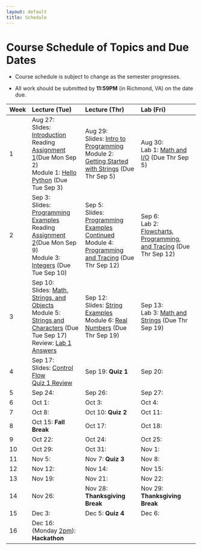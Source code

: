 ```yaml
---
layout: default
title: Schedule
---
```


# Course Schedule of Topics and Due Dates

* Course schedule is subject to change as the semester progresses. 

* All work should be submitted by **11:59PM** (in Richmond, VA) on the date due.

| Week | Lecture (Tue)                              | Lecture (Thr)                                 | Lab (Fri)                                        |
| :--- | :---                                       | :---                                          | :---                                                  |
| 1    | Aug 27:  <br />Slides: [Introduction](lectures/Lecture1_CS105.pdf)<br />Reading [Assignment 1](reading/1)(Due Mon Sep 2)<br /> Module 1: [Hello Python](module/1) (Due Tue Sep 3)               | Aug 29:  <br />Slides: [Intro to Programming](lectures/Lecture2_CS105.pdf) <br /> Module 2: [Getting Started with Strings](module/2) (Due Thr Sep 5)                                  | Aug 30:   <br />Lab 1: [Math and I/O](lab/1) (Due Thr Sep 5)                |
| 2    | Sep  3: <br />Slides: [Programming Examples](lectures/Lecture3_CS105.pdf)<br />Reading [Assignment 2](reading/2)(Due Mon Sep 9)<br /> Module 3: [Integers](module/3) (Due Tue Sep 10)    | Sep  5:    <br />Slides: [Programming Examples Continued](lectures/Lecture4_CS105.pdf)<br /> Module 4: [Programming and Tracing](module/4) (Due Thr Sep 12)  | Sep  6: <br />Lab 2: [Flowcharts, Programming, and Tracing](lab/2) (Due Thr Sep 12)         |
| 3    | Sep 10: <br />Slides: [Math, Strings, and Objects](lectures/Lecture5_CS105.pdf) <br /> Module 5: [Strings and Characters](module/5) (Due Tue Sep 17)  <br />Review: [Lab 1 Answers](lab/70541802) | Sep 12: <br />Slides: [String Examples](lectures/Lecture6_CS105.pdf) <br /> Module 6: [Real Numbers](module/6) (Due Thr Sep 19)     | Sep 13: <br />Lab 3: [Math and Strings](lab/3) (Due Thr Sep 19)         |
| 4    | Sep 17: <br />Slides: [Control Flow](lectures/Lecture7_CS105.pdf)<br />[Quiz 1 Review](/lecture/q1)    | Sep 19: **Quiz 1**      | Sep 20:          |
| 5    | Sep 24:     | Sep 26:      | Sep 27:          |
| 6    | Oct  1:     | Oct  3:      | Oct  4:          |
| 7    | Oct  8:     | Oct 10: **Quiz 2**     | Oct 11:          |
| 8    | Oct 15: **Fall Break**     | Oct 17:      | Oct 18:          |
| 9    | Oct 22:     | Oct 24:      | Oct 25:          |
| 10   | Oct 29:     | Oct 31:      | Nov  1:          |
| 11   | Nov  5:     | Nov  7: **Quiz 3**     | Nov  8:          |
| 12   | Nov 12:     | Nov 14:      | Nov 15:          |
| 13   | Nov 19:     | Nov 21:      | Nov 22:          |
| 14   | Nov 26:     | Nov 28: **Thanksgiving Break**      | Nov 29: **Thanksgiving Break**         |
| 15   | Dec  3:     | Dec  5: **Quiz 4**      | Dec  6:          |
| 16   | Dec 16: (Monday <u>2pm</u>):<br /> **Hackathon**     |             |                        |









